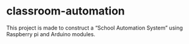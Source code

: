 # classroom-automation
This project is made to construct a “School Automation System” using Raspberry pi and Arduino modules.
